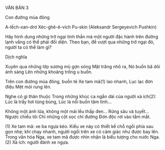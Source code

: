 VĂN BẢN 3

Con đường mùa đông

A-lếch-xan-drơ Xéc-ghê-ê-vích Pu-skin (Aleksandr Sergeyevich Pushkin)

Hãy hình dung những trở ngại tinh thần mà một người đặc hành trên đường lạnh vắng có thể phải đối diện. Theo bạn, để vượt qua những trở ngại đó, người ta có thể làm gì?

Dịch nghĩa

Xuyên qua những lớp sương mù gợn sóng
Mặt trăng nhô ra,
Nó buồn bã dõi ánh sáng
Lên những khoảng trống u buồn.

Trên con đường mùa đông, buồn tẻ
Xe tam mã(1) lao nhanh,
Lục lạc đơn điệu
Mệt mỏi rung lên.

Nghe có gì thân thuộc
Trong những khúc ca ngắn dài của người xà ích(2):
Lúc là trầy hơi tủng bủng,
Lúc là nỗi buồn tâm tình...

Không một ánh lửa, không một mái lều thấp đen...
Rừng sâu và tuyết... Ngược chiều tôi
Chỉ những cột sọc chỉ đường
Đơn độc rơi vào tầm mắt.

(1) Xe tam mã: xe ba ngựa kéo. Kiểu xe này có thiết kế chỗ ngồi phía sau gọn nhẹ; khi chạy nhanh, người ngồi trên xe có cảm giác như được bay lên. Trong văn hóa Nga, xe tam mã được nhìn nhận là biểu tượng cho nước Nga.
(2) Xà ích: người đánh xe ngựa.